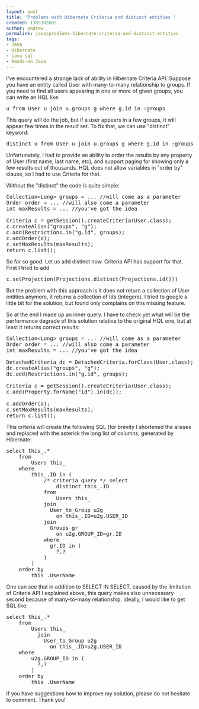 ```yaml
---
layout: post
title: 'Problems with Hibernate Criteria and distinct entities '
created: 1385302685
author: andrew
permalink: java/problems-hibernate-criteria-and-distinct-entities
tags:
- JAVA
- Hibernate
- java sql
- Hands-on Java
---
```

<p>I&#39;ve encountered a strange lack of ability in Hibernate Criteria API. Suppose you have an entity called User with many-to-many relationship to groups. If you need to find all users appearing in one or more of given groups, you can write an HQL like</p>

<pre class="code">
u from User u join u.groups g where g.id in :groups</pre>

<p>This query will do the job, but if a user appears in a few groups, it will appear few times in the result set. To fix that, we can use &quot;distinct&quot; keyword:</p>

<pre class="code">
distinct u from User u join u.groups g where g.id in :groups</pre>

<p>Unfortunately, I had to provide an ability to order the results by any property of User (first name, last name, etc), and support paging for showing only a few results out of thousands. HQL does not allow variables in &quot;order by&quot; clause, so I had to use Criteria for that.</p>

<p>Without the &quot;distinct&quot; the code is quite simple:</p>

<pre class="code">
Collection&lt;Long&gt; groups = ... //will come as a parameter
Order order = ... //will also come a parameter
int maxResults = ... //you&#39;ve got the idea

Criteria c = getSession().createCriteria(User.class);
c.createAlias(&quot;groups&quot;, &quot;g&quot;);
c.add(Restrictions.in(&quot;g.id&quot;, groups);
c.addOrder(o);
c.setMaxResults(maxResults);
return c.list();</pre>

<p>So far so good. Let us add distinct now. Criteria API has support for that. First I tried to add</p>

<pre class="code">
c.setProjection(Projections.distinct(Projections.id()))</pre>

<p>But the problem with this approach is it does not return a collection of User entities anymore, it returns a collection of Ids (integers). I tried to google a little bit for the solution, but found only complains on this missing feature.</p>

<p>So at the end I made up an inner query. I have to check yet what will be the performance degrade of this solution relative to the original HQL one, but at least it returns correct results:</p>

<pre class="code">
Collection&lt;Long&gt; groups = ... //will come as a parameter
Order order = ... //will also come a parameter
int maxResults = ... //you&#39;ve got the idea

DetachedCriteria dc = DetachedCriteria.forClass(User.class);
dc.createAlias(&quot;groups&quot;, &quot;g&quot;);
dc.add(Restrictions.in(&quot;g.id&quot;, groups);

Criteria c = getSession().createCriteria(User.class);
c.add(Property.forName(&quot;id&quot;).in(dc));
        
c.addOrder(o);
c.setMaxResults(maxResults);
return c.list();</pre>

<p>This criteria will create the following SQL (for brevity I shortened the aliases and replaced with the asterisk the long list of columns, generated by Hibernate:</p>

<pre class="“code”">
select this_.*
    from
        Users this_
    where
        this_.ID in (
            /* criteria query */ select
                distinct this_.ID 
            from
                Users this_
            join
              User_to_Group u2g
                on this_.ID=u2g.USER_ID
            join
              Groups gr
                on u2g.GROUP_ID=gr.ID
            where
              gr.ID in (
                ?,?
            )
        )
    order by
        this_.UserName</pre>

<p>One can see that in addition to SELECT IN SELECT, caused by the limitation of Criteria API I explained above, this query makes also unnecessary second because of many-to-many relationship. Ideally, I would like to get SQL like:</p>

<pre class="“code”">
select this_.*
    from
        Users this_
          join
            User_to_Group u2g
              on this_.ID=u2g.USER_ID
    where
        u2g.GROUP_ID in (
          ?,?
        )
    order by
        this_.UserName</pre>

<p>If you have suggestions how to improve my solution, please do not hesitate to comment. Thank you!</p>
